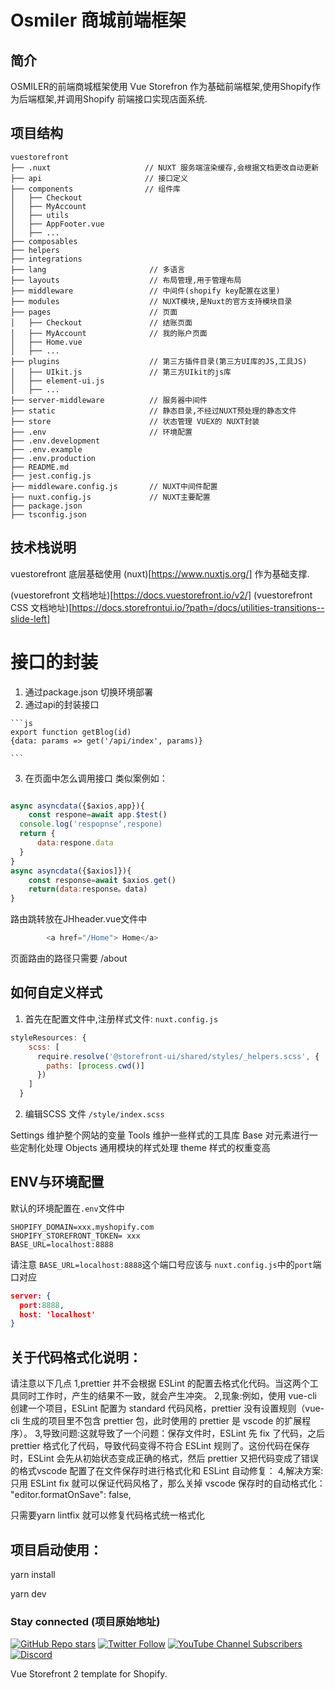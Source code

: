 # Osmiler 商城前端框架

## 简介
OSMILER的前端商城框架使用 Vue Storefron 作为基础前端框架,使用Shopify作为后端框架,并调用Shopify 前端接口实现店面系统.

## 项目结构
```
vuestorefront
├── .nuxt                     // NUXT 服务端渲染缓存,会根据文档更改自动更新
├── api                       // 接口定义
├── components                // 组件库
│   ├── Checkout
│   ├── MyAccount
│   ├── utils
│   ├── AppFooter.vue
│   ├── ...
├── composables
├── helpers
├── integrations
├── lang                       // 多语言
├── layouts                    // 布局管理,用于管理布局
├── middleware                 // 中间件(shopify key配置在这里)
├── modules                    // NUXT模块,是Nuxt的官方支持模块目录
├── pages                      // 页面
│   ├── Checkout               // 结账页面
│   ├── MyAccount              // 我的账户页面
│   ├── Home.vue
│   ├── ...
├── plugins                    // 第三方插件目录(第三方UI库的JS,工具JS)
│   ├── UIkit.js               // 第三方UIkit的js库
│   ├── element-ui.js
│   ├── ...
├── server-middleware          // 服务器中间件
├── static                     // 静态目录,不经过NUXT预处理的静态文件
├── store                      // 状态管理 VUEX的 NUXT封装
├── .env                       // 环境配置
├── .env.development
├── .env.example
├── .env.production
├── README.md
├── jest.config.js
├── middleware.config.js       // NUXT中间件配置
├── nuxt.config.js             // NUXT主要配置
├── package.json
├── tsconfig.json

```

## 技术栈说明
vuestorefront 底层基础使用 (nuxt)[https://www.nuxtjs.org/] 作为基础支撑.

(vuestorefront 文档地址)[https://docs.vuestorefront.io/v2/]
(vuestorefront CSS 文档地址)[https://docs.storefrontui.io/?path=/docs/utilities-transitions--slide-left]



# 接口的封装
  1. 通过package.json 切换环境部署
  2. 通过api的封装接口

    ```js
    export function getBlog(id)
    {data: params => get('/api/index', params)}

    ```
  3. 在页面中怎么调用接口
  类似案例如：

  ```js

  async asyncdata({$axios,app}){
      const respone=await app.$test()
    console.log('respopnse‘,respone)
    return {
        data:respone.data
    }
  }
  async asyncdata({$axios]}){
      const response=await $axios.get()
      return(data:response。data)
  }

  ```

  路由跳转放在JHheader.vue文件中

  ```js
          <a href="/Home"> Home</a>
  ```

  页面路由的路径只需要 /about

## 如何自定义样式

1. 首先在配置文件中,注册样式文件: `nuxt.config.js`

```js
styleResources: {
    scss: [
      require.resolve('@storefront-ui/shared/styles/_helpers.scss', {
        paths: [process.cwd()]
      })
    ]
  }

```

2. 编辑SCSS 文件 `/style/index.scss`




Settings 维护整个网站的变量
Tools  维护一些样式的工具库
Base  对元素进行一些定制化处理
Objects 通用模块的样式处理
theme 样式的权重变高


## ENV与环境配置
默认的环境配置在`.env`文件中

```
SHOPIFY_DOMAIN=xxx.myshopify.com
SHOPIFY_STOREFRONT_TOKEN= xxx
BASE_URL=localhost:8888
```

请注意 `BASE_URL=localhost:8888`这个端口号应该与 `nuxt.config.js`中的`port`端口对应
```json
server: {
  port:8888,
  host: 'localhost'
}
```
## 关于代码格式化说明：
请注意以下几点
1,prettier 并不会根据 ESLint 的配置去格式化代码。当这两个工具同时工作时，产生的结果不一致，就会产生冲突。
2,现象:例如，使用 vue-cli 创建一个项目，ESLint 配置为 standard 代码风格，prettier 没有设置规则（vue-cli 生成的项目里不包含 prettier 包，此时使用的 prettier 是 vscode 的扩展程序）。
3,导致问题:这就导致了一个问题：保存文件时，ESLint 先 fix 了代码，之后 prettier 格式化了代码，导致代码变得不符合 ESLint 规则了。这份代码在保存时，ESLint 会先从初始状态变成正确的格式，然后 prettier 又把代码变成了错误的格式vscode 配置了在文件保存时进行格式化和 ESLint 自动修复：
4,解决方案:只用 ESLint fix 就可以保证代码风格了，那么关掉 vscode 保存时的自动格式化：
"editor.formatOnSave": false,

只需要yarn lintfix 就可以修复代码格式统一格式化


## 项目启动使用：
yarn install

yarn dev


### Stay connected (项目原始地址)

[![GitHub Repo stars](https://img.shields.io/github/stars/vuestorefront/vue-storefront?style=social)](https://github.com/vuestorefront/vue-storefront)
[![Twitter Follow](https://img.shields.io/twitter/follow/vuestorefront?style=social)](https://twitter.com/vuestorefront)
[![YouTube Channel Subscribers](https://img.shields.io/youtube/channel/subscribers/UCkm1F3Cglty3CE1QwKQUhhg?style=social)](https://www.youtube.com/c/VueStorefront)
[![Discord](https://img.shields.io/discord/770285988244750366?label=join%20discord&logo=Discord&logoColor=white)](https://discord.vuestorefront.io)

Vue Storefront 2 template for Shopify.

